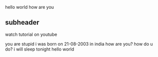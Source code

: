 hello world
how are you

## subheader
watch tutorial on youtube


you are stupid
i was born on 21-08-2003 in india
how are you?
how do u do?
i will sleep tonight
hello world
